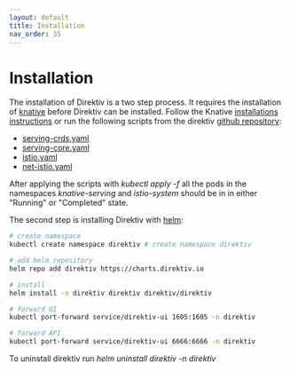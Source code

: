 ```yaml
---
layout: default
title: Installation
nav_order: 35
---
```


# Installation

The installation of Direktiv is a two step process. It requires the installation of [knative](https://knative.dev/)  before Direktiv can be installed.
Follow the Knative [installations instructions](https://knative.dev/docs/install/) or run the following scripts from the direktiv [github repository](https://github.com/vorteil/direktiv/tree/main/scripts/knative):

- [serving-crds.yaml](https://github.com/vorteil/direktiv/tree/main/scripts/knative/serving-crds.yaml)
- [serving-core.yaml](https://github.com/vorteil/direktiv/tree/main/scripts/knative/serving-core.yaml)
- [istio.yaml](https://github.com/vorteil/direktiv/tree/main/scripts/knative/istio.yaml)
- [net-istio.yaml](https://github.com/vorteil/direktiv/tree/main/scripts/knative/net-istio.yaml)

After applying the scripts with *kubectl apply -f* all the pods in the namespaces *knative-serving* and *istio-system* should be in in either "Running" or "Completed" state.

The second step is installing Direktiv with [helm](https://helm.sh/):

```sh
# create namespace
kubectl create namespace direktiv # create namespace direktiv

# add helm repository
helm repo add direktiv https://charts.direktiv.io

# install
helm install -n direktiv direktiv direktiv/direktiv  

# forward UI
kubectl port-forward service/direktiv-ui 1605:1605 -n direktiv

# forward API
kubectl port-forward service/direktiv-ui 6666:6666 -n direktiv
```

To uninstall direktiv run *helm uninstall direktiv -n direktiv*

